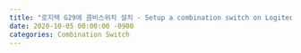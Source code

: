 ```yaml
---
title: "로지텍 G29에 콤비스위치 설치 - Setup a combination switch on Logitech G29"
date: 2020-10-05 00:00:00 -0900
categories: Combination Switch
---
```


